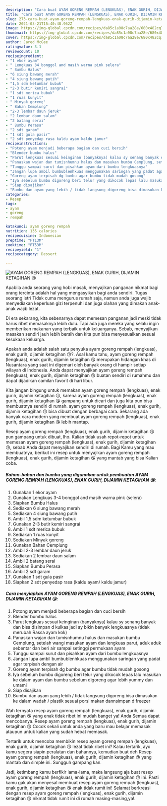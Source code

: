 ```yaml
---
description: "Cara buat AYAM GORENG REMPAH (LENGKUAS), ENAK GURIH, DIJAMIN KETAGIHAN 😘 yang lezat Untuk Jualan"
title: "Cara buat AYAM GORENG REMPAH (LENGKUAS), ENAK GURIH, DIJAMIN KETAGIHAN 😘 yang lezat Untuk Jualan"
slug: 273-cara-buat-ayam-goreng-rempah-lengkuas-enak-gurih-dijamin-ketagihan-yang-lezat-untuk-jualan
date: 2021-03-21T15:40:48.962Z
image: https://img-global.cpcdn.com/recipes/da85c1a08c7aa28e/680x482cq70/ayam-goreng-rempah-lengkuas-enak-gurih-dijamin-ketagihan-😘-foto-resep-utama.jpg
thumbnail: https://img-global.cpcdn.com/recipes/da85c1a08c7aa28e/680x482cq70/ayam-goreng-rempah-lengkuas-enak-gurih-dijamin-ketagihan-😘-foto-resep-utama.jpg
cover: https://img-global.cpcdn.com/recipes/da85c1a08c7aa28e/680x482cq70/ayam-goreng-rempah-lengkuas-enak-gurih-dijamin-ketagihan-😘-foto-resep-utama.jpg
author: Jared McGee
ratingvalue: 3.1
reviewcount: 10
recipeingredient:
- "1 ekor ayam"
- " Lengkuas 34 bonggol and masih warna pink selera"
- " Bumbu Halus"
- "6 siung bawang merah"
- "4 siung bawang putih"
- "1,5 sdm ketumbar bubuk"
- "2-3 butir kemiri sangrai"
- "1 sdt merica bubuk"
- "1 ruas kunyit"
- " Minyak goreng"
- " Bahan Cemplung"
- "2-3 lembar daun jeruk"
- "2 lembar daun salam"
- "2 batang serai"
- " Bumbu Perasa"
- "2 sdt garam"
- "1 sdt gula pasir"
- "2 sdt penyedap rasa kaldu ayam kaldu jamur"
recipeinstructions:
- "Potong ayam menjadi beberapa bagian dan cuci bersih"
- "Blender bumbu halus"
- "Parut lengkuas sesuai keinginan (banyaknya) kalau sy senang banyak dan bisa disimpan d kulkas jadi ay bikin banyak lengkuasnya (tidak merubah Rassa ayam kok)"
- "Panaskan wajan dan tumisnhumnu halus dan masukan bumbu Cemplung, setelah wangi masukan ayam dan lengkuas parut, aduk aduk sebentar dan beri air sampai setinggi permukaan ayam"
- "Tunggu sampai surut dan pisahkan ayam dari bumbu lengkuasnya"
- "Jangan lupa ambil bumbublenhkuas menggunakan saringan yang padat agar terpisah dengan air"
- "Goreng ayam terpisah dg bumbu agar bumbu tidak mudah gosong"
- "Iya sebelum bumbu digoreng beri telur yang dikocok lepas lalu masukan ke dalam ayam dan bumbu sebelum digoreng agar lebih yummy dan umami"
- "Siap disajikan"
- "Bumbu dan ayam yang lebih / tidak langsung digoreng bisa dimasukan ke dalam wadah / plastik sesuai porsi makan dannsimpan d freezer"
categories:
- Resep
tags:
- ayam
- goreng
- rempah

katakunci: ayam goreng rempah 
nutrition: 135 calories
recipecuisine: Indonesian
preptime: "PT13M"
cooktime: "PT53M"
recipeyield: "1"
recipecategory: Dessert

---
```



![AYAM GORENG REMPAH (LENGKUAS), ENAK GURIH, DIJAMIN KETAGIHAN 😘](https://img-global.cpcdn.com/recipes/da85c1a08c7aa28e/680x482cq70/ayam-goreng-rempah-lengkuas-enak-gurih-dijamin-ketagihan-😘-foto-resep-utama.jpg)

Apabila anda seorang yang hobi masak, menyajikan panganan nikmat bagi orang tercinta adalah hal yang mengasyikan bagi anda sendiri. Tugas seorang istri Tidak cuma mengurus rumah saja, namun anda juga wajib menyediakan keperluan gizi terpenuhi dan juga olahan yang dimakan anak-anak wajib lezat.

Di era  sekarang, kita sebenarnya dapat memesan panganan jadi meski tidak harus ribet memasaknya lebih dulu. Tapi ada juga mereka yang selalu ingin memberikan makanan yang terbaik untuk keluarganya. Sebab, menyajikan masakan sendiri jauh lebih bersih dan kita pun bisa menyesuaikan sesuai kesukaan keluarga. 



Apakah anda adalah salah satu penyuka ayam goreng rempah (lengkuas), enak gurih, dijamin ketagihan 😘?. Asal kamu tahu, ayam goreng rempah (lengkuas), enak gurih, dijamin ketagihan 😘 merupakan hidangan khas di Nusantara yang saat ini digemari oleh banyak orang di hampir setiap wilayah di Indonesia. Anda dapat menyajikan ayam goreng rempah (lengkuas), enak gurih, dijamin ketagihan 😘 buatan sendiri di rumahmu dan dapat dijadikan camilan favorit di hari libur.

Kita jangan bingung untuk memakan ayam goreng rempah (lengkuas), enak gurih, dijamin ketagihan 😘, karena ayam goreng rempah (lengkuas), enak gurih, dijamin ketagihan 😘 gampang untuk dicari dan juga kita pun bisa membuatnya sendiri di rumah. ayam goreng rempah (lengkuas), enak gurih, dijamin ketagihan 😘 bisa dibuat dengan berbagai cara. Sekarang ada banyak cara modern yang membuat ayam goreng rempah (lengkuas), enak gurih, dijamin ketagihan 😘 lebih mantap.

Resep ayam goreng rempah (lengkuas), enak gurih, dijamin ketagihan 😘 pun gampang untuk dibuat, lho. Kalian tidak usah repot-repot untuk memesan ayam goreng rempah (lengkuas), enak gurih, dijamin ketagihan 😘, sebab Anda dapat menyajikan sendiri di rumah. Bagi Kamu yang mau membuatnya, berikut ini resep untuk menyajikan ayam goreng rempah (lengkuas), enak gurih, dijamin ketagihan 😘 yang mantab yang bisa Kalian coba.

<!--inarticleads1-->

##### Bahan-bahan dan bumbu yang digunakan untuk pembuatan AYAM GORENG REMPAH (LENGKUAS), ENAK GURIH, DIJAMIN KETAGIHAN 😘:

1. Gunakan 1 ekor ayam
1. Gunakan  Lengkuas 3-4 bonggol and masih warna pink (selera)
1. Siapkan  Bumbu Halus
1. Sediakan 6 siung bawang merah
1. Sediakan 4 siung bawang putih
1. Ambil 1,5 sdm ketumbar bubuk
1. Gunakan 2-3 butir kemiri sangrai
1. Ambil 1 sdt merica bubuk
1. Sediakan 1 ruas kunyit
1. Sediakan  Minyak goreng
1. Gunakan  Bahan Cemplung
1. Ambil 2-3 lembar daun jeruk
1. Sediakan 2 lembar daun salam
1. Ambil 2 batang serai
1. Siapkan  Bumbu Perasa
1. Ambil 2 sdt garam
1. Gunakan 1 sdt gula pasir
1. Siapkan 2 sdt penyedap rasa (kaldu ayam/ kaldu jamur)




<!--inarticleads2-->

##### Cara menyiapkan AYAM GORENG REMPAH (LENGKUAS), ENAK GURIH, DIJAMIN KETAGIHAN 😘:

1. Potong ayam menjadi beberapa bagian dan cuci bersih
1. Blender bumbu halus
1. Parut lengkuas sesuai keinginan (banyaknya) kalau sy senang banyak dan bisa disimpan d kulkas jadi ay bikin banyak lengkuasnya (tidak merubah Rassa ayam kok)
1. Panaskan wajan dan tumisnhumnu halus dan masukan bumbu Cemplung, setelah wangi masukan ayam dan lengkuas parut, aduk aduk sebentar dan beri air sampai setinggi permukaan ayam
1. Tunggu sampai surut dan pisahkan ayam dari bumbu lengkuasnya
1. Jangan lupa ambil bumbublenhkuas menggunakan saringan yang padat agar terpisah dengan air
1. Goreng ayam terpisah dg bumbu agar bumbu tidak mudah gosong
1. Iya sebelum bumbu digoreng beri telur yang dikocok lepas lalu masukan ke dalam ayam dan bumbu sebelum digoreng agar lebih yummy dan umami
1. Siap disajikan
1. Bumbu dan ayam yang lebih / tidak langsung digoreng bisa dimasukan ke dalam wadah / plastik sesuai porsi makan dannsimpan d freezer




Wah ternyata resep ayam goreng rempah (lengkuas), enak gurih, dijamin ketagihan 😘 yang enak tidak ribet ini mudah banget ya! Anda Semua dapat mencobanya. Resep ayam goreng rempah (lengkuas), enak gurih, dijamin ketagihan 😘 Cocok sekali untuk anda yang baru mau belajar memasak ataupun untuk kalian yang sudah hebat memasak.

Tertarik untuk mencoba membikin resep ayam goreng rempah (lengkuas), enak gurih, dijamin ketagihan 😘 lezat tidak ribet ini? Kalau tertarik, ayo kamu segera siapin peralatan dan bahannya, kemudian buat deh Resep ayam goreng rempah (lengkuas), enak gurih, dijamin ketagihan 😘 yang mantab dan simple ini. Sungguh gampang kan. 

Jadi, ketimbang kamu berfikir lama-lama, maka langsung aja buat resep ayam goreng rempah (lengkuas), enak gurih, dijamin ketagihan 😘 ini. Pasti kamu gak akan menyesal membuat resep ayam goreng rempah (lengkuas), enak gurih, dijamin ketagihan 😘 enak tidak rumit ini! Selamat berkreasi dengan resep ayam goreng rempah (lengkuas), enak gurih, dijamin ketagihan 😘 nikmat tidak rumit ini di rumah masing-masing,ya!.

